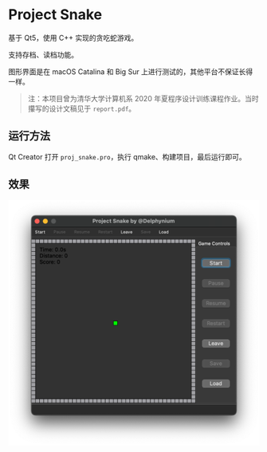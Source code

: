# Project Snake

基于 Qt5，使用 C++ 实现的贪吃蛇游戏。

支持存档、读档功能。

图形界面是在 macOS Catalina 和 Big Sur 上进行测试的，其他平台不保证长得一样。

> 注：本项目曾为清华大学计算机系  2020 年夏程序设计训练课程作业。当时攥写的设计文稿见于 `report.pdf`。

## 运行方法

Qt Creator 打开 `proj_snake.pro`，执行 qmake、构建项目，最后运行即可。

## 效果

![image-20211213224732503](readme.assets/image-20211213224732503.png)